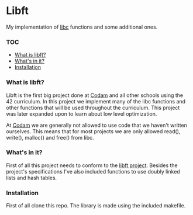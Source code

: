 # Libft
My implementation of [libc][1] functions and some additional ones.

### TOC
* [What is libft?](#what-is-libft)
* [What's in it?](#whats-in-it)
* [Installation](#installation)

### What is libft?
Libft is the first big project done at [Codam][2] and all other schools using the 42 curriculum.
In this project we implement many of the libc functions and other functions that will be used throughout the curriculum.
This project was later expanded upon to learn about low level optimization.

At [Codam][2] we are generally not allowed to use code that we haven't written ourselves.
This means that for most projects we are only allowed read(), write(), malloc() and free() from libc.

### What's in it?

First of all this project needs to conform to the [libft project][3].
Besides the project's specifications I've also included functions to use doubly linked lists and hash tables.

### Installation
First of all clone this repo. The library is made using the included makefile.

[1]: https://www.gnu.org/software/libc/ 
[2]: https://www.codam.nl/
[3]: https://cdn.intra.42.fr/pdf/pdf/5838/libft.en.pdf
